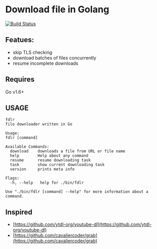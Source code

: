 Download file in Golang
==================

[![Build Status](https://github.com/Imputes/fdlr/actions/workflows/go.yml/badge.svg?branch=main)](https://github.com/Imputes/fdlr/actions)

## Featues:
* skip TLS checking
* download batches of files concurrently
* resume incomplete downloads

## Requires
Go v1.6+

## USAGE
```
fdlr
file downloader written in Go

Usage:
fdlr [command]

Available Commands:
  download    downloads a file from URL or file name
  help        Help about any command
  resume      resume downloading task
  task        show current downloading task
  version     prints meta info

Flags:
  -h, --help   help for ./bin/fdlr

Use "./bin/fdlr [command] --help" for more information about a command.
```

## Inspired
- [https://github.com/ytdl-org/youtube-dl](https://github.com/ytdl-org/youtube-dl)
- [https://github.com/cavaliercoder/grab](https://github.com/cavaliercoder/grab)
